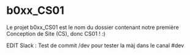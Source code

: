 # b0xx_CS01

Le projet b0xx_CS01 est le nom du dossier contenant notre première Conception de Site (CS), donc CS01 ! :)

EDIT Slack : Test de commit /dev pour tester la màj dans le canal #dev
